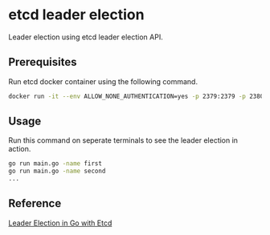 # etcd leader election

Leader election using etcd leader election API.

## Prerequisites

Run etcd docker container using the following command.

```bash
docker run -it --env ALLOW_NONE_AUTHENTICATION=yes -p 2379:2379 -p 2380:2380  bitnami/etcd:latest
```

## Usage

Run this command on seperate terminals to see the leader election in action.

```bash
go run main.go -name first
go run main.go -name second
...
```

## Reference

[Leader Election in Go with Etcd](https://medium.com/@felipedutratine/leader-election-in-go-with-etcd-2ca8f3876d79)